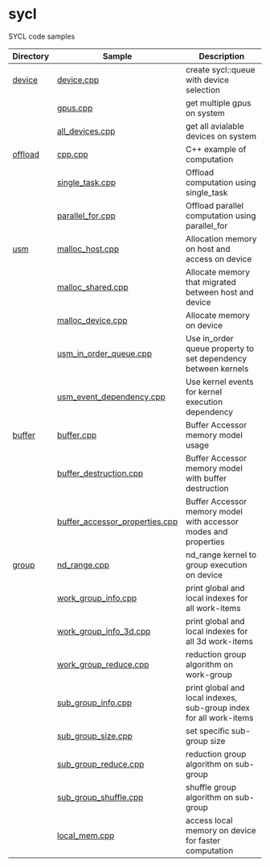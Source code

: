 # sycl
SYCL code samples

| Directory | Sample | Description
|---|---|---
| [device](device)|  [device.cpp](device/device.cpp) | create sycl::queue with device selection
|| [gpus.cpp](device/gpus.cpp) | get multiple gpus on system
|| [all_devices.cpp](device/all_devices.cpp) | get all avialable devices on system
| [offload](offload) | [cpp.cpp](offload/cpp.cpp) | C++ example of computation
|| [single_task.cpp](offload/single_task.cpp) | Offload computation using single_task
|| [parallel_for.cpp](offload/parallel_for.cpp) | Offload parallel computation using parallel_for
| [usm](usm) | [malloc_host.cpp](usm/malloc_host.cpp) | Allocation memory on host and access on device
|| [malloc_shared.cpp](usm/malloc_shared.cpp) | Allocate memory that migrated between host and device
|| [malloc_device.cpp](usm/malloc_device.cpp) | Allocate memory on device
|| [usm_in_order_queue.cpp](usm/usm_in_order_queue.cpp) | Use in_order queue property to set dependency between kernels
|| [usm_event_dependency.cpp](usm/usm_event_dependency.cpp) | Use kernel events for kernel execution dependency
| [buffer](buffer) | [buffer.cpp](buffer/buffer.cpp) | Buffer Accessor memory model usage
|| [buffer_destruction.cpp](buffer/buffer_destruction.cpp) | Buffer Accessor memory model with buffer destruction
|| [buffer_accessor_properties.cpp](buffer/buffer_accessor_properties.cpp) | Buffer Accessor memory model with accessor modes and properties
| [group](group) | [nd_range.cpp](group/nd_range.cpp) | nd_range kernel to group execution on device
|| [work_group_info.cpp](group/work_group_info.cpp) | print global and local indexes for all work-items
|| [work_group_info_3d.cpp](group/work_group_info_3d.cpp) | print global and local indexes for all 3d work-items
|| [work_group_reduce.cpp](group/work_group_reduce.cpp) | reduction group algorithm on work-group
|| [sub_group_info.cpp](group/sub_group_info.cpp) | print global and local indexes, sub-group index for all work-items
|| [sub_group_size.cpp](group/sub_group_size.cpp) | set specific sub-group size
|| [sub_group_reduce.cpp](group/sub_group_reduce.cpp) | reduction group algorithm on sub-group
|| [sub_group_shuffle.cpp](group/sub_group_shuffle.cpp) | shuffle group algorithm on sub-group
|| [local_mem.cpp](group/local_mem.cpp) | access local memory on device for faster computation

